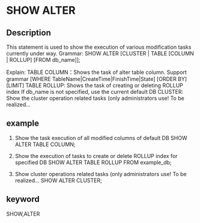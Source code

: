 <!-- 
Licensed to the Apache Software Foundation (ASF) under one
or more contributor license agreements.  See the NOTICE file
distributed with this work for additional information
regarding copyright ownership.  The ASF licenses this file
to you under the Apache License, Version 2.0 (the
"License"); you may not use this file except in compliance
with the License.  You may obtain a copy of the License at

  http://www.apache.org/licenses/LICENSE-2.0

Unless required by applicable law or agreed to in writing,
software distributed under the License is distributed on an
"AS IS" BASIS, WITHOUT WARRANTIES OR CONDITIONS OF ANY
KIND, either express or implied.  See the License for the
specific language governing permissions and limitations
under the License.
-->

# SHOW ALTER
## Description
This statement is used to show the execution of various modification tasks currently under way.
Grammar:
SHOW ALTER [CLUSTER | TABLE [COLUMN | ROLLUP] [FROM db_name]];

Explain:
TABLE COLUMN：Shows the task of alter table column.
              Support grammar [WHERE TableName|CreateTime|FinishTime|State] [ORDER BY] [LIMIT]
TABLE ROLLUP: Shows the task of creating or deleting ROLLUP index
If db_name is not specified, use the current default DB
CLUSTER: Show the cluster operation related tasks (only administrators use! To be realized...

## example
1. Show the task execution of all modified columns of default DB
SHOW ALTER TABLE COLUMN;

2. Show the execution of tasks to create or delete ROLLUP index for specified DB
SHOW ALTER TABLE ROLLUP FROM example_db;

3. Show cluster operations related tasks (only administrators use! To be realized...
SHOW ALTER CLUSTER;

## keyword
SHOW,ALTER

